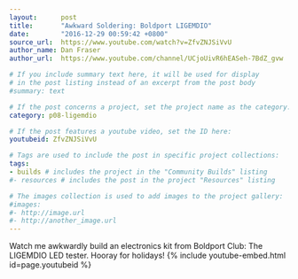 ```yaml
---
layout:      post
title:       "Awkward Soldering: Boldport LIGEMDIO"
date:        "2016-12-29 00:59:42 +0800"
source_url:  https://www.youtube.com/watch?v=ZfvZNJSiVvU
author_name: Dan Fraser
author_url:  https://www.youtube.com/channel/UCjoUivR6hEASeh-7BdZ_gvw

# If you include summary text here, it will be used for display
# in the post listing instead of an excerpt from the post body
#summary: text

# If the post concerns a project, set the project name as the category:
category: p08-ligemdio

# If the post features a youtube video, set the ID here:
youtubeid: ZfvZNJSiVvU

# Tags are used to include the post in specific project collections:
tags:
- builds # includes the project in the "Community Builds" listing
#- resources # includes the post in the project "Resources" listing

# The images collection is used to add images to the project gallery:
#images:
#- http://image.url
#- http://another_image.url
---
```


Watch me awkwardly build an electronics kit from Boldport Club: The LIGEMDIO LED tester. Hooray for holidays!
{% include youtube-embed.html id=page.youtubeid %}
